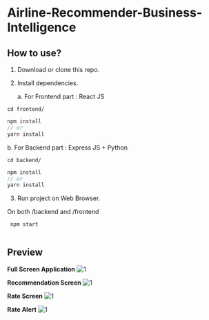 # Airline-Recommender-Business-Intelligence


## How to use?

1. Download or clone this repo.

2. Install dependencies.

   a. For Frontend part : React JS
  
  ```
  cd frontend/
  ```

  ```js
  npm install
  // or
  yarn install
  ```
  b. For Backend part : Express JS + Python
  
  ```
  cd backend/
  ```
  
  ```js
  npm install
  // or
  yarn install
  ```

3. Run project on Web Browser.

On both /backend and /frontend 

```js
 npm start
 
```
## Preview

**Full Screen Application**
![1](https://github.com/Fatma3011/Airline-Recommender-Business-Intelligence/blob/master/fullScreen.png)

**Recommendation Screen**
![1](https://github.com/Fatma3011/Airline-Recommender-Business-Intelligence/blob/master/recommend.png)

**Rate Screen**
![1](https://github.com/Fatma3011/Airline-Recommender-Business-Intelligence/blob/master/rate.png)

**Rate Alert**
![1](https://github.com/Fatma3011/Airline-Recommender-Business-Intelligence/blob/master/alert.png)
